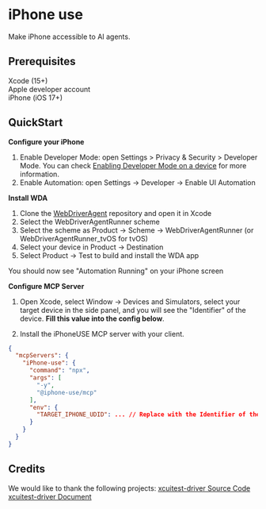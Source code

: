 # iPhone use

Make iPhone accessible to AI agents.

## Prerequisites
Xcode (15+)  
Apple developer account  
iPhone (iOS 17+)  

## QuickStart

**Configure your iPhone**
1. Enable Developer Mode: open Settings > Privacy & Security > Developer Mode. You can check [Enabling Developer Mode on a device](https://developer.apple.com/documentation/xcode/enabling-developer-mode-on-a-device) for more information.
2. Enable Automation: open Settings -> Developer -> Enable UI Automation

**Install WDA**
1. Clone the [WebDriverAgent](https://github.com/appium/WebDriverAgent.git) repository and open it in Xcode
2. Select the WebDriverAgentRunner scheme
3. Select the scheme as Product -> Scheme -> WebDriverAgentRunner (or WebDriverAgentRunner_tvOS for tvOS)
4. Select your device in Product -> Destination
5. Select Product -> Test to build and install the WDA app

You should now see "Automation Running" on your iPhone screen

**Configure MCP Server**

1. Open Xcode, select Window -> Devices and Simulators, select your target device in the side panel, and you will see the "Identifier" of the device. **Fill this value into the config below**.

2. Install the iPhoneUSE MCP server with your client.

```JSON
{
  "mcpServers": {
    "iPhone-use": {
      "command": "npx",
      "args": [
        "-y",
        "@iphone-use/mcp"
      ],
      "env": {
        "TARGET_IPHONE_UDID": ... // Replace with the Identifier of the target device
      }
    }
  }
}
```

## Credits
We would like to thank the following projects:
[xcuitest-driver Source Code](https://github.com/appium/appium-xcuitest-driver/)  
[xcuitest-driver Document](https://appium.github.io/appium-xcuitest-driver/latest/)

